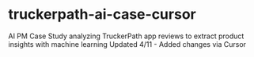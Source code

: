 # truckerpath-ai-case-cursor
AI PM Case Study analyzing TruckerPath app reviews to extract product insights with machine learning 
Updated 4/11 - Added changes via Cursor

